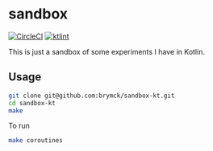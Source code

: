 sandbox
=======

[![CircleCI](https://circleci.com/gh/brymck/sandbox-kt.svg?style=shield)](https://circleci.com/gh/brymck/sandbox-kt)
[![ktlint](https://img.shields.io/badge/code%20style-%E2%9D%A4-FF4081.svg)](https://ktlint.github.io/)

This is just a sandbox of some experiments I have in Kotlin.

Usage
-----

```bash
git clone git@github.com:brymck/sandbox-kt.git
cd sandbox-kt
make
```

To run

```bash
make coroutines
```